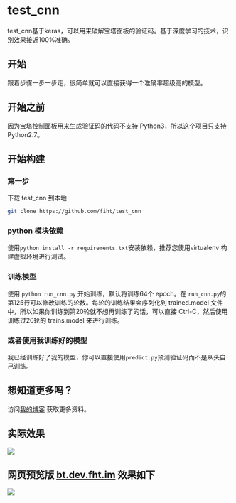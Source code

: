 # test_cnn
test_cnn基于keras，可以用来破解宝塔面板的验证码。基于深度学习的技术，识别效果接近100%准确。

## 开始
跟着步骤一步一步走，很简单就可以直接获得一个准确率超级高的模型。
## 开始之前
因为宝塔控制面板用来生成验证码的代码不支持 Python3，所以这个项目只支持 Python2.7。
## 开始构建 
### 第一步
下载 test_cnn 到本地
```bash
git clone https://github.com/fiht/test_cnn
```

### python 模块依赖
使用`python install -r requirements.txt`安装依赖，推荐您使用virtualenv 构建虚拟环境进行测试。

### 训练模型
使用 ```python run_cnn.py``` 开始训练，默认将训练64个 epoch。在 `run_cnn.py`的第125行可以修改训练的轮数。每轮的训练结果会序列化到 trained.model 文件中，所以如果你训练到第20轮就不想再训练了的话，可以直接 Ctrl-C，然后使用训练过20轮的 trains.model 来进行训练。

### 或者使用我训练好的模型
我已经训练好了我的模型，你可以直接使用`predict.py`预测验证码而不是从头自己训练。

## 想知道更多吗？
访问[我的博客](https://blog.fht.im/15220580960875.html) 获取更多资料。

## 实际效果
![](https://github.com/fiht/test_cnn/raw/master/static/1581522318375_.pic_hd.jpg)

## 网页预览版 [bt.dev.fht.im](https://bt.dev.fht.im) 效果如下
![](https://ws1.sinaimg.cn/large/0062TDWsly1fpxbt7rlp3j327s0w044d.jpg)